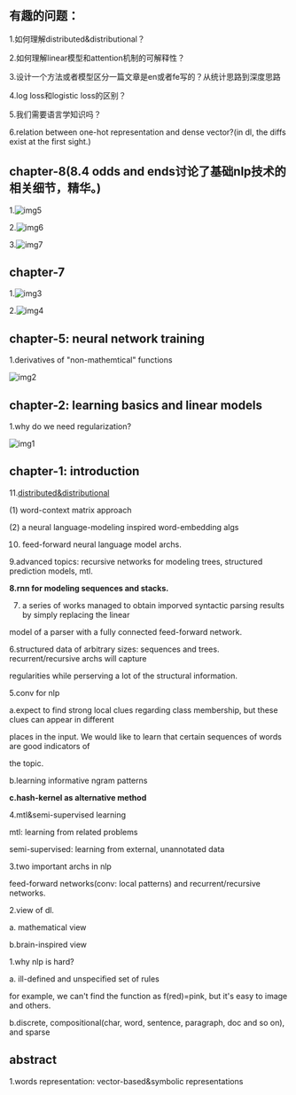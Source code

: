 ## 有趣的问题：

1.如何理解distributed&distributional？

2.如何理解linear模型和attention机制的可解释性？

3.设计一个方法或者模型区分一篇文章是en或者fe写的？从统计思路到深度思路

4.log loss和logistic loss的区别？

5.我们需要语言学知识吗？

6.relation between one-hot representation and dense vector?(in dl, the diffs exist at the first sight.)

## chapter-8(8.4 odds and ends讨论了基础nlp技术的相关细节，精华。)

1.![img5](http://wx3.sinaimg.cn/mw690/aba7d18bgy1g2cp22vr40j21oc0u04b7.jpg)

2.![img6](http://wx4.sinaimg.cn/mw690/aba7d18bgy1g2cp272whfj21z207cjui.jpg)

3.![img7](http://wx3.sinaimg.cn/mw690/aba7d18bly1g2cz0h1234j21ze0kw11c.jpg)

## chapter-7

1.![img3](http://wx1.sinaimg.cn/mw690/aba7d18bly1g2btns5anuj220c0juqbc.jpg)

2.![img4](http://wx1.sinaimg.cn/mw690/aba7d18bly1g2btnmap3gj22120skn7j.jpg)

## chapter-5: neural network training

1.derivatives of "non-mathemtical" functions

![img2](http://wx1.sinaimg.cn/mw690/aba7d18bgy1g2b9ghb4uyj223u0kaqf1.jpg)

## chapter-2: learning basics and linear models

1.why do we need regularization?

![img1](http://wx3.sinaimg.cn/mw690/aba7d18bly1g2alqsw9kzj21300hywl9.jpg)

## chapter-1: introduction

11.[distributed&distributional](https://zhuanlan.zhihu.com/p/22386230)

(1) word-context matrix approach

(2) a neural language-modeling inspired word-embedding algs

10. feed-forward neural language model archs.

9.advanced topics: recursive networks for modeling trees, structured prediction models, mtl.

**8.rnn for modeling sequences and stacks.**

7. a series of works managed to obtain imporved syntactic parsing results by simply replacing the linear

model of a parser with a fully connected feed-forward network.

6.structured data of arbitrary sizes: sequences and trees. recurrent/recursive archs will capture

regularities while perserving a lot of the structural information.

5.conv for nlp

a.expect to find strong local clues regarding class membership, but these clues can appear in different

places in the input. We would like to learn that certain sequences of words are good indicators of
 
 the topic.
 
 b.learning informative ngram patterns
 
 **c.hash-kernel as alternative method**
 
 
 
4.mtl&semi-supervised learning

mtl: learning from related problems

semi-supervised: learning from external, unannotated data

3.two important archs in nlp

feed-forward networks(conv: local patterns) and recurrent/recursive networks.

2.view of dl.

a. mathematical view

b.brain-inspired view

1.why nlp is hard?

a. ill-defined and unspecified set of rules

for example, we can't find the function as f(red)=pink, but it's easy to image and others.

b.discrete, compositional(char, word, sentence, paragraph, doc and so on), and sparse

## abstract

1.words representation: vector-based&symbolic representations
